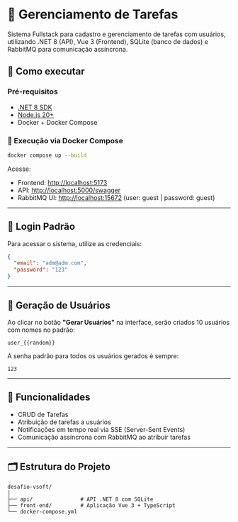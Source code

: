 # 📝 Gerenciamento de Tarefas

Sistema Fullstack para cadastro e gerenciamento de tarefas com usuários, utilizando .NET 8 (API), Vue 3 (Frontend), SQLite (banco de dados) e RabbitMQ para comunicação assíncrona.

## 🚀 Como executar

### Pré-requisitos

- [.NET 8 SDK](https://dotnet.microsoft.com/en-us/download/dotnet/8.0)
- [Node.js 20+](https://nodejs.org/)
- Docker + Docker Compose

### 🔧 Execução via Docker Compose

```bash
docker compose up --build
```

Acesse:

- Frontend: [http://localhost:5173](http://localhost:5173)
- API: [http://localhost:5000/swagger](http://localhost:5000/swagger)
- RabbitMQ UI: [http://localhost:15672](http://localhost:15672) (user: guest | password: guest)

---

## 🔐 Login Padrão

Para acessar o sistema, utilize as credenciais:

```json
{
  "email": "adm@adm.com",
  "password": "123"
}
```

---

## 👤 Geração de Usuários

Ao clicar no botão **"Gerar Usuários"** na interface, serão criados 10 usuários com nomes no padrão:

```
user_{{random}}
```

A senha padrão para todos os usuários gerados é sempre:

```
123
```

---

## 🧪 Funcionalidades

- CRUD de Tarefas
- Atribuição de tarefas a usuários
- Notificações em tempo real via SSE (Server-Sent Events)
- Comunicação assíncrona com RabbitMQ ao atribuir tarefas

---

## 🗂 Estrutura do Projeto

```
desafio-vsoft/
│
├── api/               # API .NET 8 com SQLite
├── front-end/         # Aplicação Vue 3 + TypeScript
└── docker-compose.yml
```

